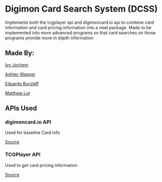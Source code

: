 # Digimon Card Search System (DCSS)

Implements both the tcgplayer api and digimoncard.io api to combine card information and card pricing information into a neat package. Made to be implemented into more advanced programs so that card searches on those programs provide more in depth information

## Made By:

[Ivy Jochem](https://github.com/ScarletIvy)

[Ashley Wagner](https://github.com/AshleyNWagner)

[Eduardo Burzlaff](https://github.com/eburzlaff)

[Matthew Lor](https://github.com/Mlor10)

## APIs Used

### digimoncard.io API

Used for baseline Card info

[Source](https://documenter.getpostman.com/view/14059948/TzecB4fH)

### TCGPlayer API

Used to get card pricing information

[Source](https://docs.tcgplayer.com/docs/getting-started)
